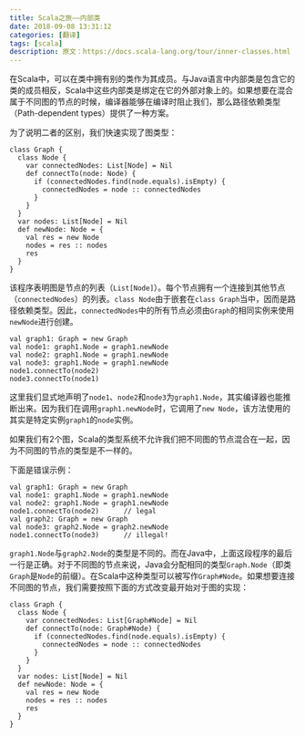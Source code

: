 ```yaml
---
title: Scala之旅——内部类
date: 2018-09-08 13:31:12
categories: [翻译]
tags: [scala]
description: 原文：https://docs.scala-lang.org/tour/inner-classes.html
---
```


在Scala中，可以在类中拥有别的类作为其成员。与Java语言中内部类是包含它的类的成员相反，Scala中这些内部类是绑定在它的外部对象上的。如果想要在混合属于不同图的节点的时候，编译器能够在编译时阻止我们，那么路径依赖类型（Path-dependent types）提供了一种方案。<!--more-->

为了说明二者的区别，我们快速实现了图类型：

```tut
class Graph {
  class Node {
    var connectedNodes: List[Node] = Nil
    def connectTo(node: Node) {
      if (connectedNodes.find(node.equals).isEmpty) {
        connectedNodes = node :: connectedNodes
      }
    }
  }
  var nodes: List[Node] = Nil
  def newNode: Node = {
    val res = new Node
    nodes = res :: nodes
    res
  }
}
```

该程序表明图是节点的列表（`List[Node]`）。每个节点拥有一个连接到其他节点（`connectedNodes`）的列表。`class Node`由于嵌套在`class Graph`当中，因而是路径依赖类型。因此，`connectedNodes`中的所有节点必须由`Graph`的相同实例来使用`newNode`进行创建。

```tut
val graph1: Graph = new Graph
val node1: graph1.Node = graph1.newNode
val node2: graph1.Node = graph1.newNode
val node3: graph1.Node = graph1.newNode
node1.connectTo(node2)
node3.connectTo(node1)
```

这里我们显式地声明了`node1`、`node2`和`node3`为`graph1.Node`，其实编译器也能推断出来。因为我们在调用`graph1.newNode`时，它调用了`new Node`，该方法使用的其实是特定实例`graph1`的`node`实例。

如果我们有2个图，Scala的类型系统不允许我们把不同图的节点混合在一起，因为不同图的节点的类型是不一样的。

下面是错误示例：

```
val graph1: Graph = new Graph
val node1: graph1.Node = graph1.newNode
val node2: graph1.Node = graph1.newNode
node1.connectTo(node2)      // legal
val graph2: Graph = new Graph
val node3: graph2.Node = graph2.newNode
node1.connectTo(node3)      // illegal!
```

`graph1.Node`与`graph2.Node`的类型是不同的。而在Java中，上面这段程序的最后一行是正确。对于不同图的节点来说，Java会分配相同的类型`Graph.Node`（即类`Graph`是`Node`的前缀）。在Scala中这种类型可以被写作`Graph#Node`。如果想要连接不同图的节点，我们需要按照下面的方式改变最开始对于图的实现：

```tut
class Graph {
  class Node {
    var connectedNodes: List[Graph#Node] = Nil
    def connectTo(node: Graph#Node) {
      if (connectedNodes.find(node.equals).isEmpty) {
        connectedNodes = node :: connectedNodes
      }
    }
  }
  var nodes: List[Node] = Nil
  def newNode: Node = {
    val res = new Node
    nodes = res :: nodes
    res
  }
}
```
